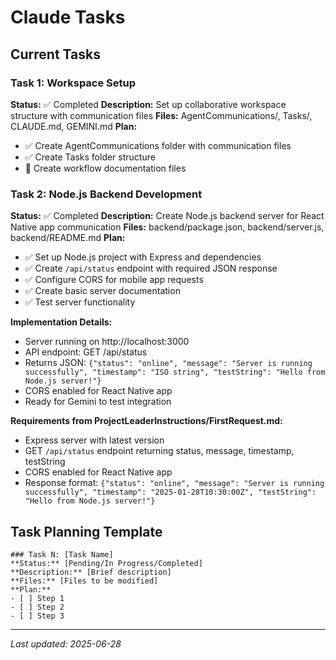 # Claude Tasks

## Current Tasks

### Task 1: Workspace Setup
**Status:** ✅ Completed
**Description:** Set up collaborative workspace structure with communication files
**Files:** AgentCommunications/, Tasks/, CLAUDE.md, GEMINI.md
**Plan:**
- ✅ Create AgentCommunications folder with communication files
- ✅ Create Tasks folder structure
- 🔄 Create workflow documentation files

### Task 2: Node.js Backend Development
**Status:** ✅ Completed
**Description:** Create Node.js backend server for React Native app communication
**Files:** backend/package.json, backend/server.js, backend/README.md
**Plan:**
- ✅ Set up Node.js project with Express and dependencies
- ✅ Create `/api/status` endpoint with required JSON response
- ✅ Configure CORS for mobile app requests
- ✅ Create basic server documentation
- ✅ Test server functionality

**Implementation Details:**
- Server running on http://localhost:3000
- API endpoint: GET /api/status
- Returns JSON: `{"status": "online", "message": "Server is running successfully", "timestamp": "ISO string", "testString": "Hello from Node.js server!"}`
- CORS enabled for React Native app
- Ready for Gemini to test integration

**Requirements from ProjectLeaderInstructions/FirstRequest.md:**
- Express server with latest version
- GET `/api/status` endpoint returning status, message, timestamp, testString
- CORS enabled for React Native app
- Response format: `{"status": "online", "message": "Server is running successfully", "timestamp": "2025-01-28T10:30:00Z", "testString": "Hello from Node.js server!"}`

## Task Planning Template
```
### Task N: [Task Name]
**Status:** [Pending/In Progress/Completed]
**Description:** [Brief description]
**Files:** [Files to be modified]
**Plan:**
- [ ] Step 1
- [ ] Step 2
- [ ] Step 3
```

---
*Last updated: 2025-06-28*